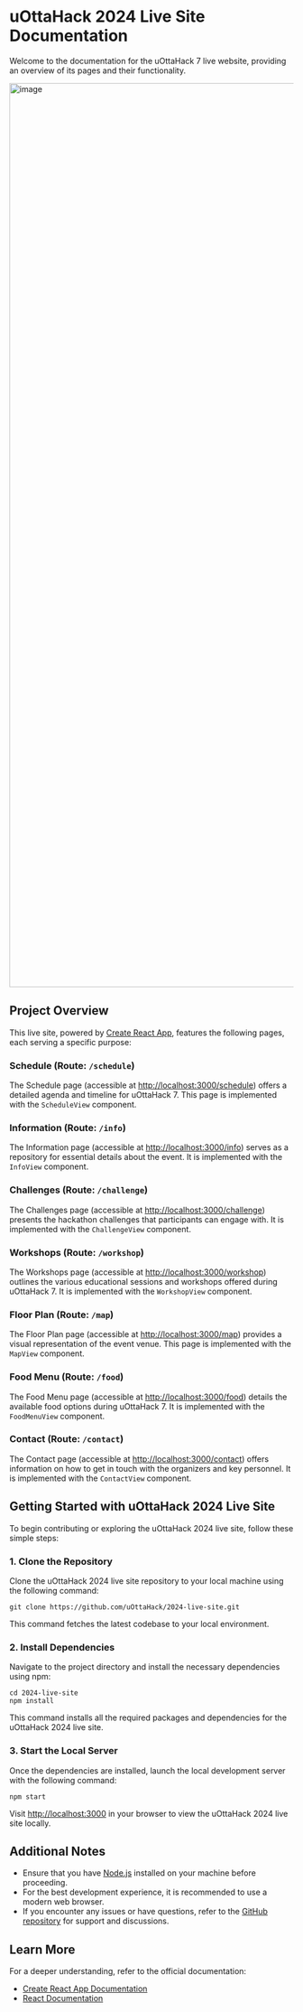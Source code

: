 # uOttaHack 2024 Live Site Documentation

Welcome to the documentation for the uOttaHack 7 live website, providing an overview of its pages and their functionality.

<img width="1601" alt="image" src="https://github.com/uOttaHack/2024-live-site/assets/46465622/8e141a77-c218-4b1e-bbdd-fc8393782fb6">

## Project Overview

This live site, powered by [Create React App](https://github.com/facebook/create-react-app), features the following pages, each serving a specific purpose:

### Schedule (Route: `/schedule`)

The Schedule page (accessible at [http://localhost:3000/schedule](http://localhost:3000/schedule)) offers a detailed agenda and timeline for uOttaHack 7. This page is implemented with the `ScheduleView` component.

### Information (Route: `/info`)

The Information page (accessible at [http://localhost:3000/info](http://localhost:3000/info)) serves as a repository for essential details about the event. It is implemented with the `InfoView` component.

### Challenges (Route: `/challenge`)

The Challenges page (accessible at [http://localhost:3000/challenge](http://localhost:3000/challenge)) presents the hackathon challenges that participants can engage with. It is implemented with the `ChallengeView` component.

### Workshops (Route: `/workshop`)

The Workshops page (accessible at [http://localhost:3000/workshop](http://localhost:3000/workshop)) outlines the various educational sessions and workshops offered during uOttaHack 7. It is implemented with the `WorkshopView` component.

### Floor Plan (Route: `/map`)

The Floor Plan page (accessible at [http://localhost:3000/map](http://localhost:3000/map)) provides a visual representation of the event venue. This page is implemented with the `MapView` component.

### Food Menu (Route: `/food`)

The Food Menu page (accessible at [http://localhost:3000/food](http://localhost:3000/food)) details the available food options during uOttaHack 7. It is implemented with the `FoodMenuView` component.

### Contact (Route: `/contact`)

The Contact page (accessible at [http://localhost:3000/contact](http://localhost:3000/contact)) offers information on how to get in touch with the organizers and key personnel. It is implemented with the `ContactView` component.

## Getting Started with uOttaHack 2024 Live Site

To begin contributing or exploring the uOttaHack 2024 live site, follow these simple steps:

### 1. Clone the Repository

Clone the uOttaHack 2024 live site repository to your local machine using the following command:

```
git clone https://github.com/uOttaHack/2024-live-site.git
```

This command fetches the latest codebase to your local environment.

### 2. Install Dependencies

Navigate to the project directory and install the necessary dependencies using npm:

```
cd 2024-live-site
npm install
```

This command installs all the required packages and dependencies for the uOttaHack 2024 live site.

### 3. Start the Local Server

Once the dependencies are installed, launch the local development server with the following command:

```
npm start
```

Visit [http://localhost:3000](http://localhost:3000) in your browser to view the uOttaHack 2024 live site locally.

## Additional Notes

- Ensure that you have [Node.js](https://nodejs.org/) installed on your machine before proceeding.
- For the best development experience, it is recommended to use a modern web browser.
- If you encounter any issues or have questions, refer to the [GitHub repository](https://github.com/uOttaHack/2024-live-site) for support and discussions.

## Learn More

For a deeper understanding, refer to the official documentation:

- [Create React App Documentation](https://facebook.github.io/create-react-app/docs/getting-started)
- [React Documentation](https://reactjs.org/)
